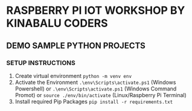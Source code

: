 # RASPBERRY PI IOT WORKSHOP BY KINABALU CODERS

## DEMO SAMPLE PYTHON PROJECTS


### SETUP INSTRUCTIONS

1. Create virtual environment `python -m venv env`
2. Activate the Environment `.\env\Scripts\activate.ps1` (Windows Powershell) or `.\env\Scripts\activate.ps1` (Windows Command Promot) or `source ./env/bin/activate` (Linux/Raspberry Pi Terminal) 
3. Install required Pip Packages `pip install -r requirements.txt`